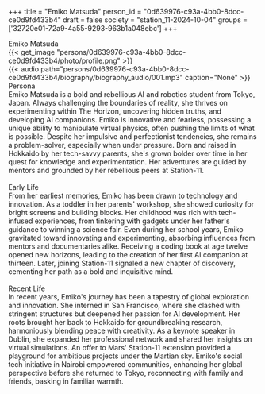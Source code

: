 +++
title = "Emiko Matsuda"
person_id = "0d639976-c93a-4bb0-8dcc-ce0d9fd433b4"
draft = false
society = "station_11-2024-10-04"
groups = ['32720e01-72a9-4a55-9293-963b1a048ebc']
+++
<script>
(function() {
    const personId = "0d639976-c93a-4bb0-8dcc-ce0d9fd433b4";
    const societyId = "station_11-2024-10-04";

    // Set the selected person and society in localStorage
    localStorage.setItem('selectedPerson', personId);
    localStorage.setItem('selectedSociety', societyId);

    // Automatically set the dropdowns based on this person's data
    const societySelect = document.getElementById('society-select');
    const personSelect = document.getElementById('person-select');

    if (societySelect) {
    societySelect.value = societyId;
    }
    if (personSelect) {
    personSelect.value = personId;
    }
})();
</script><div class="h1_1_right">Emiko Matsuda</div>{{< get_image "persons/0d639976-c93a-4bb0-8dcc-ce0d9fd433b4/photo/profile.png" >}}
<br>
{{< audio
    path="persons/0d639976-c93a-4bb0-8dcc-ce0d9fd433b4/biography/biography_audio/001.mp3" 
    caption="None"
>}}
<br>
<div class="h2">Persona</div><div class="plain">Emiko Matsuda is a bold and rebellious AI and robotics student from Tokyo, Japan. Always challenging the boundaries of reality, she thrives on experimenting within The Horizon, uncovering hidden truths, and developing AI companions. Emiko is innovative and fearless, possessing a unique ability to manipulate virtual physics, often pushing the limits of what is possible. Despite her impulsive and perfectionist tendencies, she remains a problem-solver, especially when under pressure. Born and raised in Hokkaido by her tech-savvy parents, she's grown bolder over time in her quest for knowledge and experimentation. Her adventures are guided by mentors and grounded by her rebellious peers at Station-11.</div><br>
<div class="h2">Early Life</div><div class="plain">From her earliest memories, Emiko has been drawn to technology and innovation. As a toddler in her parents' workshop, she showed curiosity for bright screens and building blocks. Her childhood was rich with tech-infused experiences, from tinkering with gadgets under her father's guidance to winning a science fair. Even during her school years, Emiko gravitated toward innovating and experimenting, absorbing influences from mentors and documentaries alike. Receiving a coding book at age twelve opened new horizons, leading to the creation of her first AI companion at thirteen. Later, joining Station-11 signaled a new chapter of discovery, cementing her path as a bold and inquisitive mind.</div><br>
<div class="h2">Recent Life</div><div class="plain">In recent years, Emiko's journey has been a tapestry of global exploration and innovation. She interned in San Francisco, where she clashed with stringent structures but deepened her passion for AI development. Her roots brought her back to Hokkaido for groundbreaking research, harmoniously blending peace with creativity. As a keynote speaker in Dublin, she expanded her professional network and shared her insights on virtual simulations. An offer to Mars' Station-11 extension provided a playground for ambitious projects under the Martian sky. Emiko's social tech initiative in Nairobi empowered communities, enhancing her global perspective before she returned to Tokyo, reconnecting with family and friends, basking in familiar warmth.</div><br>
